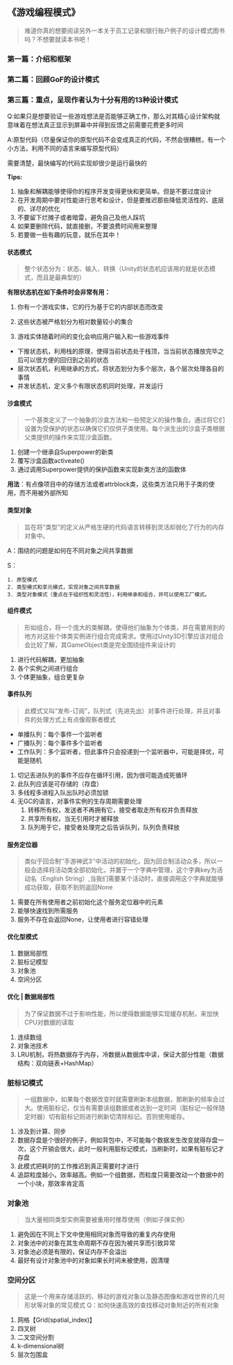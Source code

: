 ## 《游戏编程模式》

> 难道你真的想要阅读另外一本关于员工记录和银行账户例子的设计模式图书吗？不想要就读本书吧！

### 第一篇：介绍和框架

### 第二篇：回顾GoF的设计模式

### 第三篇：重点，呈现作者认为十分有用的13种设计模式

Q:如果只是想要验证一些游戏想法是否能够正确工作，那么对其精心设计架构就意味着在想法真正显示到屏幕中并得到反馈之前需要花费更多时间

A:原型代码（尽量保证你的原型代码不会变成真正的代码，不然会很糟糕，有一个小方法，利用不同的语言来编写原型代码）

需要清楚，最快编写的代码实现却很少是运行最快的

**Tips:**

1. 抽象和解耦能够使得你的程序开发变得更快和更简单。但是不要过度设计
2. 在开发周期中要对性能进行思考和设计，但是要推迟那些降低灵活性的、底层的、详尽的优化
3. 不要留下烂摊子或者暗雷，避免自己及他人踩坑
4. 如果要删除代码，就直接删，不要浪费时间用来整理
5. 若要做一些有趣的玩意，就乐在其中！

#### 状态模式

> 整个状态分为：状态、输入、转换（Unity的状态机应该用的就是状态模式，而且是最典型的）

**有限状态机在如下条件时会非常有用：**

1. 你有一个游戏实体，它的行为基于它的内部状态而改变

2. 这些状态被严格划分为相对数量较小的集合

3. 游戏实体随着时间的变化会响应用户输入和一些游戏事件

* 下推状态机，利用栈的原理，使得当前状态处于栈顶，当当前状态播放完毕之后可以很方便的回归到之前的状态
* 层次状态机，利用继承的方式，将状态划分为多个层次，各个层次处理各自的事情
* 并发状态机，定义多个有限状态机同时处理，并发运行

#### 沙盒模式

> 一个基类定义了一个抽象的沙盒方法和一些预定义的操作集合。通过将它们设置为受保护的状态以确保它们仅供子类使用。每个派生出的沙盒子类根据父类提供的操作来实现沙盒函数。

1. 创建一个继承自Superpower的新类
2. 覆写沙盒函数activeate()
3. 通过调用Superpower提供的保护函数来实现新类方法的函数体

**用法**：有点像项目中的存储方法或者attrblock类，这些类方法只用于子类的使用，而不用被外部所知

#### 类型对象

> 旨在将“类型”的定义从严格生硬的代码语言转移到灵活却弱化了行为的内存对象中。

A：围绕的问题是如何在不同对象之间共享数据

S：

	1. 原型模式 
 	2. 类型模式和享元模式，实现对象之间共享数据
 	3. 类型对象模式（重点在于组织性和灵活性），利用继承和组合，并可以使用工厂模式。

#### 组件模式

> 形如组合，将一个庞大的类解耦，使得他们抽象为个体类，并在需要用到的地方对这些个体类实例进行组合完成需求。使用过Unity3D引擎应该对组合会比较了解，其GameObject类是完全围绕组件来设计的

1. 进行代码解耦，更加抽象
2. 各个实例之间进行组合
3. 个体更抽象，组合更复杂

#### 事件队列

> 此模式又叫“发布-订阅”，队列式（先进先出）对事件进行处理，并且对事件的处理方式上有点像观察者模式

* 单播队列：每个事件一个监听者
* 广播队列：每个事件多个监听者
* 工作队列：多个监听者，但此事件只会投递到一个监听器中，可能是择优，可能是随机

1. 切记丢进队列的事件不应存在循环引用，因为很可能造成死循环
2. 此队列应该是可存储的（存盘）
3. 多线程多进程入队出队时必须加锁
4. 无GC的语言，对事件实例的生存周期需要处理
   1. 转移所有权，发送者不再拥有它，接受者取走所有权并负责释放
   2. 共享所有权，当无引用时才被释放
   3. 队列用于它，接受者处理完之后告诉队列，队列负责释放

#### 服务定位器

> 类似于回合制‘’手游神武3‘’中活动的初始化，因为回合制活动众多，所以一般会选择将活动类全部初始化，并置于一个字典中管理，这个字典key为活动名（English String）,当我们需要某个活动时，直接调用这个字典就能够成功获取，获取不到则返回None

1. 需要在所有使用者之前初始化这个服务定位器中的元素
2. 能够快速找到所需服务
3. 服务不存在会返回None，让使用者进行容错处理

#### 优化型模式

1. 数据局部性
2. 脏标记模型
3. 对象池
4. 空间分区

#### 优化 | 数据局部性

> 为了保证数据不过于影响性能，所以使得数据能够实现缓存机制，来加快CPU对数据的读取

1. 连续数组
2. 对象池技术
3. LRU机制，将热数据存于内存，冷数据从数据库中读，保证大部分性能（数据结构：双向链表+HashMap）

### 脏标记模式

> 一组数据中，如果每个数据改变时就需要刷新本组数据，那刷新的频率会过大。使用脏标记，仅当有需要该组数据或者达到一定时间（脏标记一般伴随定时器）切有脏标记则进行刷新切清除标记。否则使用缓存。

1. 涉及到计算、同步
2. 数据存盘是个很好的例子，例如背包中，不可能每个数据发生改变就得存盘一次，这个开销会很大，此时一般利用脏标记模式，当刷新时，如果有脏标记才存盘
3. 此模式把耗时的工作推迟到真正需要时才进行
4. 追踪粒度越小，效率越高。例如一个组数据，而粒度只需要改动一个数据中的一个小块，那效率肯定高

### 对象池

> 当大量相同类型实例需要被重用时推荐使用（例如子弹实例）

1. 避免因在不同上下文中使用相同对象而导致的重复内存使用
2. 对象池中的对象在其生命周期不存在因为被共享而引致异常
3. 对象池必须是有限的，保证内存不会溢出
4. 最好有设计对象池中的对象如果长时间未被使用，因清理

### 空间分区

> 这是一个用来存储活跃的、移动的游戏对象以及静态图像和游戏世界的几何形状等对象的常见模式
> Q：如何快速高效的查找移动对象附近的所有对象

1. 网格【Grid(spatial_index)】
2. 四叉树
3. 二叉空间分割
4. k-dimensional树
5. 层次包围盒


